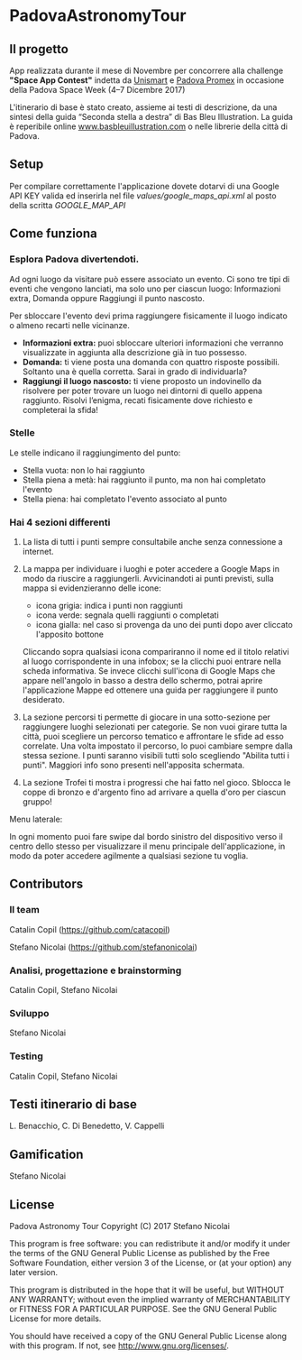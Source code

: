 # PadovaAstronomyTour

## Il progetto

App realizzata durante il mese di Novembre per concorrere alla challenge <b>"Space App Contest"</b> indetta da <a href="http://www.unismart.it">Unismart</a> e <a href="http://www.pd-promex.it/it">Padova Promex</a> in occasione della Padova Space Week (4&#8211;7 Dicembre 2017)

L'itinerario di base è stato creato, assieme ai testi di descrizione, da una sintesi della guida “Seconda stella a destra” di Bas Bleu Illustration. La guida è reperibile online <a href="http://www.basbleuillustration.com">www.basbleuillustration.com</a> o nelle librerie della città di Padova.

## Setup

Per compilare correttamente l'applicazione dovete dotarvi di una Google API KEY valida ed inserirla nel file _values/google_maps_api.xml_ al posto della scritta _GOOGLE_MAP_API_

## Come funziona

### Esplora Padova divertendoti.

Ad ogni luogo da visitare può essere associato un evento.
Ci sono tre tipi di eventi che vengono lanciati, ma solo uno per ciascun luogo: Informazioni extra, Domanda oppure Raggiungi il punto nascosto.

Per sbloccare l'evento devi prima raggiungere fisicamente il luogo indicato o almeno recarti nelle vicinanze.
- **Informazioni extra:** puoi sbloccare ulteriori informazioni che verranno visualizzate in aggiunta alla descrizione già in tuo possesso.
- **Domanda:** ti viene posta una domanda con quattro risposte possibili. Soltanto una è quella corretta. Sarai in grado di individuarla?
- **Raggiungi il luogo nascosto:** ti viene proposto un indovinello da risolvere per poter trovare un luogo nei dintorni di quello appena raggiunto. Risolvi l’enigma, recati fisicamente dove richiesto e completerai la sfida!

### Stelle
Le stelle indicano il raggiungimento del punto:
- Stella vuota: non lo hai raggiunto
- Stella piena a metà: hai raggiunto il punto, ma non hai completato l'evento
- Stella piena: hai completato l'evento associato al punto


### Hai 4 sezioni differenti

1. La lista di tutti i punti sempre consultabile anche senza connessione a internet.

2. La mappa per individuare i luoghi e poter accedere a Google Maps in modo da riuscire a raggiungerli. Avvicinandoti ai punti previsti,  sulla mappa si evidenzieranno delle icone:
   - icona grigia: indica i punti non raggiunti
   - icona verde: segnala quelli raggiunti o completati
   - icona gialla: nel caso si provenga da uno dei punti dopo aver cliccato l'apposito bottone
 
   Cliccando sopra qualsiasi icona compariranno il nome ed il titolo relativi al luogo corrispondente in una infobox; se la clicchi puoi entrare nella scheda informativa. Se invece clicchi sull'icona di Google Maps che appare nell'angolo in basso a destra dello schermo, potrai aprire l'applicazione Mappe ed ottenere una guida per raggiungere il punto desiderato.

3. La sezione percorsi ti permette di giocare in una sotto-sezione per raggiungere luoghi selezionati per categorie. Se non vuoi girare tutta la città, puoi scegliere un percorso tematico e affrontare le sfide ad esso correlate. Una volta impostato il percorso, lo puoi cambiare sempre dalla stessa sezione. I punti saranno visibili tutti solo scegliendo "Abilita tutti i punti". Maggiori info sono presenti nell'apposita schermata.

4. La sezione Trofei ti mostra i progressi che hai fatto nel gioco. Sblocca le coppe di bronzo e d'argento fino ad arrivare a quella d'oro per ciascun gruppo!


Menu laterale:

In ogni momento puoi fare swipe dal bordo sinistro del dispositivo verso il centro dello stesso per visualizzare il menu principale dell'applicazione, in modo da poter accedere agilmente a qualsiasi sezione tu voglia.


## Contributors

### Il team

Catalin Copil (https://github.com/catacopil)

Stefano Nicolai (https://github.com/stefanonicolai)

### Analisi, progettazione e brainstorming

Catalin Copil, Stefano Nicolai

### Sviluppo

Stefano Nicolai

### Testing

Catalin Copil, Stefano Nicolai

## Testi itinerario di base

L. Benacchio, C. Di Benedetto, V. Cappelli

## Gamification

Stefano Nicolai

## License

Padova Astronomy Tour
Copyright (C) 2017  Stefano Nicolai

This program is free software: you can redistribute it and/or modify
it under the terms of the GNU General Public License as published by
the Free Software Foundation, either version 3 of the License, or
(at your option) any later version.

This program is distributed in the hope that it will be useful,
but WITHOUT ANY WARRANTY; without even the implied warranty of
MERCHANTABILITY or FITNESS FOR A PARTICULAR PURPOSE.  See the
GNU General Public License for more details.

You should have received a copy of the GNU General Public License
along with this program. If not, see <http://www.gnu.org/licenses/>.
